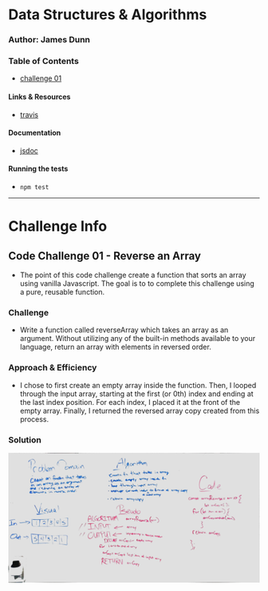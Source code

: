 # Data Structures & Algorithms

### Author: James Dunn

### Table of Contents
* [challenge 01](https://github.com/james-401-advanced-javascript/data-structures-and-algorithms/pull/2)

#### Links & Resources
* [travis](https://www.travis-ci.com/james-401-advanced-javascript/data-structures-and-algorithms)

#### Documentation
* [jsdoc](https://cf-401-dsaa.herokuapp.com/docs/)

#### Running the tests
* `npm test`

****
# Challenge Info
## Code Challenge 01 - Reverse an Array
* The point of this code challenge create a function that sorts an array using vanilla Javascript. The goal is to to complete this challenge using a pure, reusable function.

### Challenge
* Write a function called reverseArray which takes an array as an argument. Without utilizing any of the built-in methods available to your language, return an array with elements in reversed order.

### Approach & Efficiency
* I chose to first create an empty array inside the function. Then, I looped through the input array, starting at the first (or 0th) index and ending at the last index position. For each index, I placed it at the front of the empty array. Finally, I returned the reversed array copy created from this process.

### Solution
![Whiteboard Solution](./assets/array-reverse.jpg)
